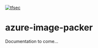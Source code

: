 [![tfsec](https://github.com/pauldotyu/azure-image-packer/actions/workflows/tfsec-analysis.yml/badge.svg)](https://github.com/pauldotyu/azure-image-packer/actions/workflows/tfsec-analysis.yml)

# azure-image-packer

Documentation to come...
